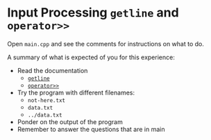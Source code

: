# Input Processing `getline` and `operator>>`

Open `main.cpp` and see the comments for instructions on what to do.

A summary of what is expected of you for this experience:
* Read the documentation
  * [`getline`](http://cplusplus.com/reference/string/string/getline/)
  * [`operator>>`](http://cplusplus.com/reference/string/string/operator%3E%3E/)
* Try the program with different filenames:
  * `not-here.txt`
  * `data.txt`
  * `../data.txt`
* Ponder on the output of the program
* Remember to answer the questions that are in main


